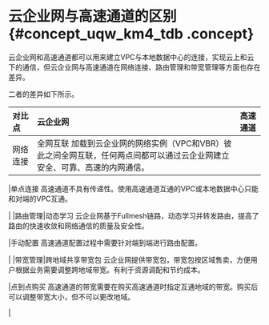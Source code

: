 # 云企业网与高速通道的区别 {#concept_uqw_km4_tdb .concept}

云企业网和高速通道都可以用来建立VPC与本地数据中心的连接，实现云上和云下的通信，但云企业网与高速通道在网络连接、路由管理和带宽管理等方面也存在差异。

二者的差异如下所示。

|对比点|云企业网|高速通道|
|:--|:---|:---|
|网络连接|全网互联 加载到云企业网的网络实例（VPC和VBR）彼此之间全网互联，任何两点间都可以通过云企业网建立安全、可靠、高速的内网通信。

 |单点连接 高速通道不具有传递性。使用高速通道互通的VPC或本地数据中心只能和对端的VPC互通。

 |
|路由管理|动态学习 云企业网基于Fullmesh链路，动态学习并转发路由，提高了路由的快速收敛和网络通信的质量及安全性。

 |手动配置 高速通道配置过程中需要针对端到端进行路由配置。

 |
|带宽管理|跨地域共享带宽包 云企业网提供带宽包，带宽包按区域售卖，方便用户根据业务需要调整跨地域带宽。有利于资源调配和节约成本。

 |点到点购买 高速通道的带宽需要在购买高速通道时指定互通地域的带宽。购买后可以调整带宽大小，但不可以更改地域。

 |

